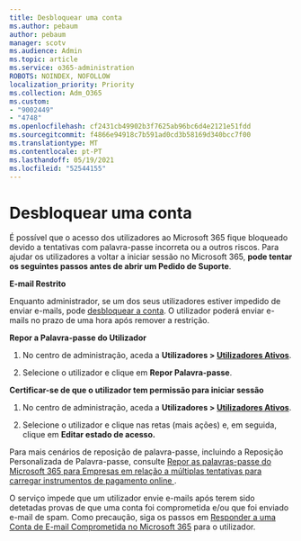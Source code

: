 ```yaml
---
title: Desbloquear uma conta
ms.author: pebaum
author: pebaum
manager: scotv
ms.audience: Admin
ms.topic: article
ms.service: o365-administration
ROBOTS: NOINDEX, NOFOLLOW
localization_priority: Priority
ms.collection: Adm_O365
ms.custom:
- "9002449"
- "4748"
ms.openlocfilehash: cf2431cb49902b3f7625ab96bc6d4e2121e51fdd
ms.sourcegitcommit: f4866e94918c7b591ad0cd3b58169d340bcc7f00
ms.translationtype: MT
ms.contentlocale: pt-PT
ms.lasthandoff: 05/19/2021
ms.locfileid: "52544155"
---
```

# <a name="unlocking-an-account"></a>Desbloquear uma conta

É possível que o acesso dos utilizadores ao Microsoft 365 fique bloqueado devido a tentativas com palavra-passe incorreta ou a outros riscos. Para ajudar os utilizadores a voltar a iniciar sessão no Microsoft 365, **pode tentar os seguintes passos antes de abrir um Pedido de Suporte**. 

**E-mail Restrito**

Enquanto administrador, se um dos seus utilizadores estiver impedido de enviar e-mails, pode [desbloquear a conta](/microsoft-365/security/office-365-security/removing-user-from-restricted-users-portal-after-spam). O utilizador poderá enviar e-mails no prazo de uma hora após remover a restrição.

**Repor a Palavra-passe do Utilizador**

1. No centro de administração, aceda a **Utilizadores > [Utilizadores Ativos](https://admin.microsoft.com/Adminportal/Home?source=applauncher#/users)**.

2. Selecione o utilizador e clique em **Repor Palavra-passe**.

**Certificar-se de que o utilizador tem permissão para iniciar sessão**

1. No centro de administração, aceda a **Utilizadores > [Utilizadores Ativos](https://admin.microsoft.com/Adminportal/Home?source=applauncher#/users)**.

2. Selecione o utilizador e clique nas retas (mais ações) e, em seguida, clique em **Editar estado de acesso.**

Para mais cenários de reposição de palavra-passe, incluindo a Reposição Personalizada de Palavra-passe, consulte [Repor as palavras-passe do Microsoft 365 para Empresas em relação a múltiplas tentativas para carregar instrumentos de pagamento online ](/microsoft-365/admin/add-users/reset-passwords).

O serviço impede que um utilizador envie e-mails após terem sido detetadas provas de que uma conta foi comprometida e/ou que foi enviado e-mail de spam. Como precaução, siga os passos em [Responder a uma Conta de E-mail Comprometida no Microsoft 365](/microsoft-365/security/office-365-security/responding-to-a-compromised-email-account) para o utilizador.
